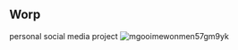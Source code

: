 ## Worp
personal social media project
![mgooimewonmen57gm9yk](https://user-images.githubusercontent.com/53789568/118376832-080e3900-b590-11eb-8ffd-a729fe6573b4.png)
